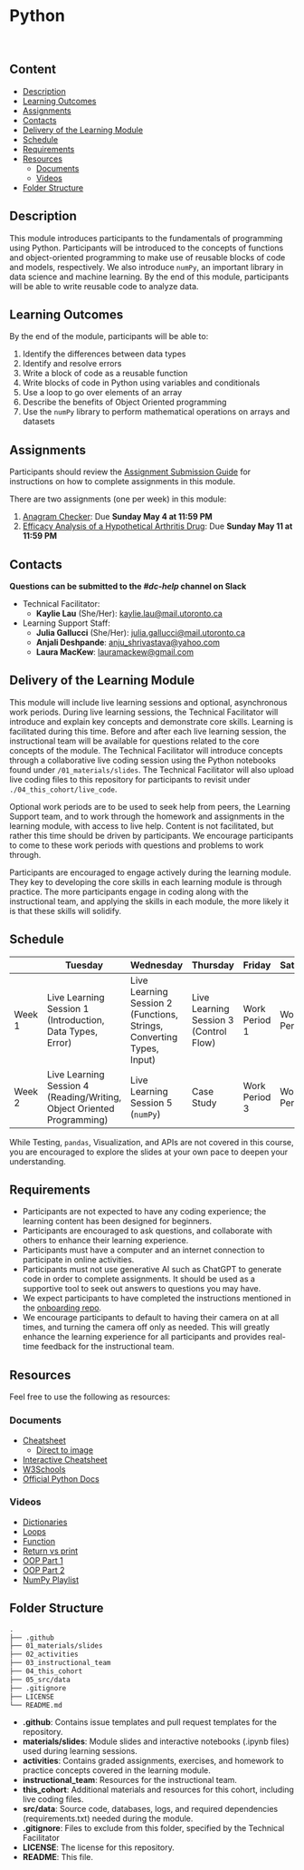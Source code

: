 # Python
 
## Content

* [Description](#description)
* [Learning Outcomes](#learning-outcomes)
* [Assignments](#assignments)
* [Contacts](#contacts)
* [Delivery of the Learning Module](#delivery-of-the-learning-module)
* [Schedule](#schedule)
* [Requirements](#requirements)
* [Resources](#resources)
    + [Documents](#documents)
    + [Videos](#videos)
* [Folder Structure](#folder-structure)

## Description

This module introduces participants to the fundamentals of programming using Python. Participants will be introduced to the concepts of functions and object-oriented programming to make use of reusable blocks of code and models, respectively. We also introduce `numPy`, an important library in data science and machine learning. By the end of this module, participants will be able to write reusable code to analyze data.

## Learning Outcomes

By the end of the module, participants will be able to:

1. Identify the differences between data types
2. Identify and resolve errors
3. Write a block of code as a reusable function
4. Write blocks of code in Python using variables and conditionals
5. Use a loop to go over elements of an array
6. Describe the benefits of Object Oriented programming
7. Use the `numPy` library to perform mathematical operations on arrays and datasets

## Assignments

Participants should review the [Assignment Submission Guide](https://github.com/UofT-DSI/onboarding/blob/main/onboarding_documents/submissions.md) for instructions on how to complete assignments in this module.

There are two assignments (one per week) in this module:

1. [Anagram Checker](https://github.com/UofT-DSI/python/blob/main/02_activities/assignments/assignment_1.ipynb): Due **Sunday May 4 at 11:59 PM**
2. [Efficacy Analysis of a Hypothetical Arthritis Drug](https://github.com/UofT-DSI/python/blob/main/02_activities/assignments/assignment_2.ipynb): Due **Sunday May 11 at 11:59 PM**

## Contacts

**Questions can be submitted to the _#dc-help_ channel on Slack**

* Technical Facilitator: 
  * **Kaylie Lau** (She/Her): kaylie.lau@mail.utoronto.ca
* Learning Support Staff: 
  * **Julia Gallucci** (She/Her): julia.gallucci@mail.utoronto.ca
  * **Anjali Deshpande**: anju_shrivastava@yahoo.com
  * **Laura MacKew**: lauramackew@gmail.com

## Delivery of the Learning Module

This module will include live learning sessions and optional, asynchronous work periods. During live learning sessions, the Technical Facilitator will introduce and explain key concepts and demonstrate core skills. Learning is facilitated during this time. Before and after each live learning session, the instructional team will be available for questions related to the core concepts of the module. The Technical Facilitator will introduce concepts through a collaborative live coding session using the Python notebooks found under `/01_materials/slides`. The Technical Facilitator will also upload live coding files to this repository for participants to revisit under `./04_this_cohort/live_code`.


Optional work periods are to be used to seek help from peers, the Learning Support team, and to work through the homework and assignments in the learning module, with access to live help. Content is not facilitated, but rather this time should be driven by participants. We encourage participants to come to these work periods with questions and problems to work through. 
 

Participants are encouraged to engage actively during the learning module. They key to developing the core skills in each learning module is through practice. The more participants engage in coding along with the instructional team, and applying the skills in each module, the more likely it is that these skills will solidify. 

## Schedule

||Tuesday|Wednesday|Thursday|Friday|Saturday|
|---|---|---|---|---|---|
|Week 1|Live Learning Session 1 (Introduction, Data Types, Error)|Live Learning Session 2 (Functions, Strings, Converting Types, Input)|Live Learning Session 3 (Control Flow)|Work Period 1|Work Period 2|
|Week 2| Live Learning Session 4 (Reading/Writing, Object Oriented Programming)|Live Learning Session 5 (`numPy`)|Case Study|Work Period 3|Work Period 4|

While Testing, `pandas`, Visualization, and APIs are not covered in this course, you are encouraged to explore the slides at your own pace to deepen your understanding.
 
## Requirements

* Participants are not expected to have any coding experience; the learning content has been designed for beginners.
* Participants are encouraged to ask questions, and collaborate with others to enhance their learning experience.
* Participants must have a computer and an internet connection to participate in online activities.
* Participants must not use generative AI such as ChatGPT to generate code in order to complete assignments. It should be used as a supportive tool to seek out answers to questions you may have.
* We expect participants to have completed the instructions mentioned in the [onboarding repo](https://github.com/UofT-DSI/onboarding/).
* We encourage participants to default to having their camera on at all times, and turning the camera off only as needed. This will greatly enhance the learning experience for all participants and provides real-time feedback for the instructional team. 

## Resources

Feel free to use the following as resources:

### Documents

- [Cheatsheet](https://www.datacamp.com/cheat-sheet/getting-started-with-python-cheat-sheet)
  - [Direct to image](https://images.datacamp.com/image/upload/v1673614099/Python_Cheat_Sheet_for_Beginners_f939d6b1bb.png)
- [Interactive Cheatsheet](https://www.pythoncheatsheet.org/)
- [W3Schools](https://www.w3schools.com/python/)
- [Official Python Docs](https://docs.python.org/3.12/)

### Videos

- [Dictionaries](https://www.youtube.com/watch?v=u0yr9B3nH8c)
- [Loops](https://www.youtube.com/watch?v=dHANJ4l6fwA)
- [Function](https://www.youtube.com/watch?v=NSbOtYzIQI0)
- [Return vs print](https://www.youtube.com/watch?v=LWdsF79H1Pg)
- [OOP Part 1](https://www.youtube.com/watch?v=wfcWRAxRVBA)
- [OOP Part 2](https://www.youtube.com/watch?v=WOwi0h_-dfA)
- [NumPy Playlist](https://www.youtube.com/playlist?list=PLGZqdNxqKzfYVbCaAKTPHVjz-VjQtBzbl)

## Folder Structure

```markdown
.
├── .github
├── 01_materials/slides
├── 02_activities
├── 03_instructional_team
├── 04_this_cohort
├── 05_src/data
├── .gitignore
├── LICENSE
└── README.md
```

* **.github**: Contains issue templates and pull request templates for the repository.
* **materials/slides**: Module slides and interactive notebooks (.ipynb files) used during learning sessions.
* **activities**: Contains graded assignments, exercises, and homework to practice concepts covered in the learning module.
* **instructional_team**: Resources for the instructional team.
* **this_cohort**: Additional materials and resources for this cohort, including live coding files.
* **src/data**: Source code, databases, logs, and required dependencies (requirements.txt) needed during the module.
* **.gitignore**: Files to exclude from this folder, specified by the Technical Facilitator
* **LICENSE**: The license for this repository.
* **README**: This file.


